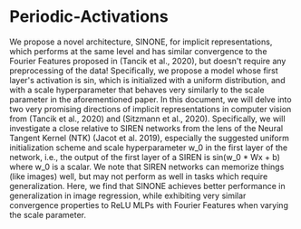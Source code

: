 # Periodic-Activations
We propose a novel architecture, SINONE, for implicit representations, which performs at the same level and has similar convergence to the Fourier Features proposed in (Tancik et al., 2020), but doesn't require any preprocessing of the data! Specifically, we propose a model whose first layer's activation is sin, which is initialized with a uniform distribution, and with a scale hyperparameter that behaves very similarly to the scale parameter in the aforementioned paper. In this document, we will delve into two very promising directions of implicit representations in computer vision from (Tancik et al., 2020) and (Sitzmann et al., 2020). Specifically, we will investigate a close relative to SIREN networks from the lens of the Neural Tangent Kernel (NTK) (Jacot et al. 2019), especially the suggested uniform initialization scheme and scale hyperparameter w_0 in the first layer of the network, i.e., the output of the first layer of a SIREN is sin(w_0 * Wx + b) where w_0 is a scalar. We note that SIREN networks can memorize things (like images) well, but may not perform as well in tasks which require generalization. Here, we find that SINONE achieves better performance in generalization in image regression, while exhibiting very similar convergence properties to ReLU MLPs with Fourier Features when varying the scale parameter. 
